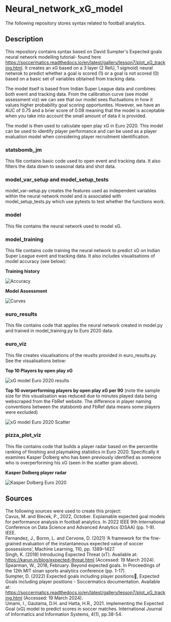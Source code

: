 # Neural_network_xG_model
The following repository stores syntax related to football analytics.

## Description
This repository contains syntax based on David Sumpter's Expected goals neural network modelling tutorial- found here https://soccermatics.readthedocs.io/en/latest/gallery/lesson7/plot_xG_tracking.html.
It creates an xG based on a 3 layer (2 RelU, 1 sigmoid) neural netwrok to predict whether a goal is scored (1) or a goal is not scored (0) based on a basic set of variables obtained from tracking data.

The model itself is based from Indian Super League data and combines both event and tracking data. From the calibration curve (see model assessment viz) we can see that our model sees fluctuations in how it values higher probability goal scoring opportunites. However, we have an AUC of 0.75 and a brier score of 0.08 meaning that the model is acceptable when you take into account the small amount of data it is provided.

The model is then used to calculate open play xG in Euro 2020. This model can be used to identify player performance and can be used as a player evaluation model when considering player recruitment identification.

### statsbomb_jm
This file contains basic code used to open event and tracking data. It also filters the data down to seasonal data and shot data.

### model_var_setup and model_setup_tests
model_var-setup.py creates the features used as independent variables within the neural network model and is associated with model_setup_tests.py which use pytests to test whether the functions work.

### model
This file contains the neural network used to model xG.

### model_training
This file contains code training the neural network to predict xG on Indian Super League event and tracking data. It also includes visualisations of model accuracy (see below):

**Training history**

![Accuracy](https://github.com/Jmann777/Neural_network_xG_model/assets/87671742/911d6b8d-fee2-4fd1-8884-a13e5ee48411)

**Model Assessment**

![Curves](https://github.com/Jmann777/Neural_network_xG_model/assets/87671742/4727bdc6-7089-4774-9943-09f7d4349eed)

### euro_results
This file contains code that applies the neural network created in model.py and trained in model_training.py to Euro 2020 data.

### euro_viz
This file creates visualisations of the reuslts provided in euro_results.py. See the visualisations below:

**Top 10 Players by open play xG**

![xG model Euro 2020 results](https://github.com/Jmann777/Neural_network_xG_model/assets/87671742/54839ddf-2b68-4db0-a4e1-095545d48941)

**Top 10 overperforming players by open play xG per 90** 
(note the sample size for this visualisation was reduced due to minutes played data being webscraped from the FbRef website. The difference in player naming conventions between the statsbomb and FbRef data means some players were excluded)

![xG model Euro 2020 Scatter](https://github.com/Jmann777/Neural_network_xG_model/assets/87671742/b2d19c1d-96a0-4f10-b477-01be87b73674)

### pizza_plot_viz

This file contains code that builds a player radar based on the percentile ranking of finishing and playmaking statistics in Euro 2020. Specifically it examines Kasper Dolberg who has been previously identified as someone who is overperforming his xG (seen in the scatter gram above).

**Kasper Dolberg player radar**

![Kasper Dolberg Euro 2020](https://github.com/Jmann777/Neural_network_xG_model/assets/87671742/2ecc9e96-1834-4041-b101-c7f4d12b13ea)

## Sources
The following sources were used to create this project: <br>
Cavus, M. and Biecek, P., 2022, October. Explainable expected goal models for performance analysis in football analytics. In 2022 IEEE 9th International Conference on Data Science and Advanced Analytics (DSAA) (pp. 1-9). IEEE. <br>
Fernandez, J., Bornn, L. and Cervone, D. (2021) ‘A framework for the fine-grained evaluation of the instantaneous expected value of soccer possessions’, Machine Learning, 110, pp. 1389–1427. <br>
Singh, K. (2018) Introducing Expected Threat (xT). Available at: https://karun.in/blog/expected-threat.html (Accessed: 19 March 2024). <br>
Spearman, W., 2018, February. Beyond expected goals. In Proceedings of the 12th MIT sloan sports analytics conference (pp. 1-17). <br>
Sumpter, D. (2022) Expected goals including player positions, Expected Goals including player positions - Soccermatics documentation. Available at: https://soccermatics.readthedocs.io/en/latest/gallery/lesson7/plot_xG_tracking.html (Accessed: 19 March 2024). <br>
Umami, I., Gautama, D.H. and Hatta, H.R., 2021. implementing the Expected Goal (xG) model to predict scores in soccer matches. International Journal of Informatics and Information Systems, 4(1), pp.38-54. <br>
